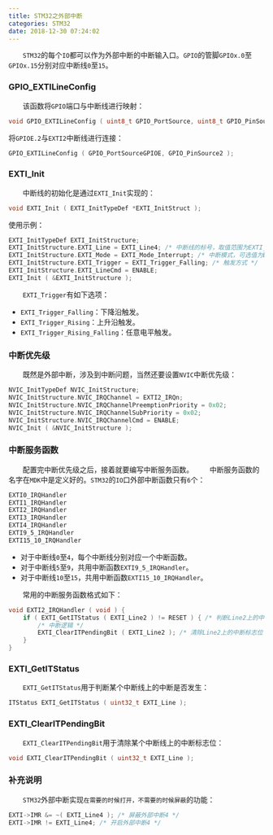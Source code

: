 ```yaml
---
title: STM32之外部中断
categories: STM32
date: 2018-12-30 07:24:02
---
```

&emsp;&emsp;`STM32`的每个`IO`都可以作为外部中断的中断输入口。`GPIO`的管脚`GPIOx.0`至`GPIOx.15`分别对应中断线`0`至`15`。<!--more-->

### GPIO_EXTILineConfig

&emsp;&emsp;该函数将`GPIO`端口与中断线进行映射：

``` cpp
void GPIO_EXTILineConfig ( uint8_t GPIO_PortSource, uint8_t GPIO_PinSource );
```

将`GPIOE.2`与`EXTI2`中断线进行连接：

``` cpp
GPIO_EXTILineConfig ( GPIO_PortSourceGPIOE, GPIO_PinSource2 );
```

### EXTI_Init

&emsp;&emsp;中断线的初始化是通过`EXTI_Init`实现的：

``` cpp
void EXTI_Init ( EXTI_InitTypeDef *EXTI_InitStruct );
```

使用示例：

``` cpp
EXTI_InitTypeDef EXTI_InitStructure;
EXTI_InitStructure.EXTI_Line = EXTI_Line4; /* 中断线的标号，取值范围为EXTI_Line0至EXTI_Line15 */
EXTI_InitStructure.EXTI_Mode = EXTI_Mode_Interrupt; /* 中断模式，可选值为EXTI_Mode_Interrupt和EXTI_Mode_Event */
EXTI_InitStructure.EXTI_Trigger = EXTI_Trigger_Falling; /* 触发方式 */
EXTI_InitStructure.EXTI_LineCmd = ENABLE;
EXTI_Init ( &EXTI_InitStructure );
```

&emsp;&emsp;`EXTI_Trigger`有如下选项：

- `EXTI_Trigger_Falling`：下降沿触发。
- `EXTI_Trigger_Rising`：上升沿触发。
- `EXTI_Trigger_Rising_Falling`：任意电平触发。

### 中断优先级

&emsp;&emsp;既然是外部中断，涉及到中断问题，当然还要设置`NVIC`中断优先级：

``` cpp
NVIC_InitTypeDef NVIC_InitStructure;
NVIC_InitStructure.NVIC_IRQChannel = EXTI2_IRQn;
NVIC_InitStructure.NVIC_IRQChannelPreemptionPriority = 0x02;
NVIC_InitStructure.NVIC_IRQChannelSubPriority = 0x02;
NVIC_InitStructure.NVIC_IRQChannelCmd = ENABLE;
NVIC_Init ( &NVIC_InitStructure );
```

### 中断服务函数

&emsp;&emsp;配置完中断优先级之后，接着就要编写中断服务函数。
&emsp;&emsp;中断服务函数的名字在`MDK`中是定义好的。`STM32`的`IO`口外部中断函数只有`6`个：

``` cpp
EXTI0_IRQHandler
EXTI1_IRQHandler
EXTI2_IRQHandler
EXTI3_IRQHandler
EXTI4_IRQHandler
EXTI9_5_IRQHandler
EXTI15_10_IRQHandler
```

- 对于中断线`0`至`4`，每个中断线分别对应一个中断函数。
- 对于中断线`5`至`9`，共用中断函数`EXTI9_5_IRQHandler`。
- 对于中断线`10`至`15`，共用中断函数`EXTI15_10_IRQHandler`。

&emsp;&emsp;常用的中断服务函数格式如下：

``` cpp
void EXTI2_IRQHandler ( void ) {
    if ( EXTI_GetITStatus ( EXTI_Line2 ) != RESET ) { /* 判断Line2上的中断是否发生 */
        /* 中断逻辑 */
        EXTI_ClearITPendingBit ( EXTI_Line2 ); /* 清除Line2上的中断标志位 */
    }
}
```

### EXTI_GetITStatus

&emsp;&emsp;`EXTI_GetITStatus`用于判断某个中断线上的中断是否发生：

``` cpp
ITStatus EXTI_GetITStatus ( uint32_t EXTI_Line );
```

### EXTI_ClearITPendingBit

&emsp;&emsp;`EXTI_ClearITPendingBit`用于清除某个中断线上的中断标志位：

``` cpp
void EXTI_ClearITPendingBit ( uint32_t EXTI_Line );
```

### 补充说明

&emsp;&emsp;`STM32`外部中断实现`在需要的时候打开，不需要的时候屏蔽`的功能：

``` cpp
EXTI->IMR &= ~( EXTI_Line4 ); /* 屏蔽外部中断4 */
EXTI->IMR != EXTI_Line4; /* 开启外部中断4 */
```